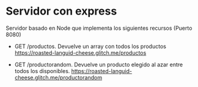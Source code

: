 # Servidor con express

Servidor basado en Node que implementa los siguientes recursos (Puerto 8080)

* GET /productos.
    Devuelve un array con todos los productos
    https://roasted-languid-cheese.glitch.me/productos

* GET /productorandom.
    Devuelve un producto elegido al azar entre todos los disponibles.
    https://roasted-languid-cheese.glitch.me/productorandom